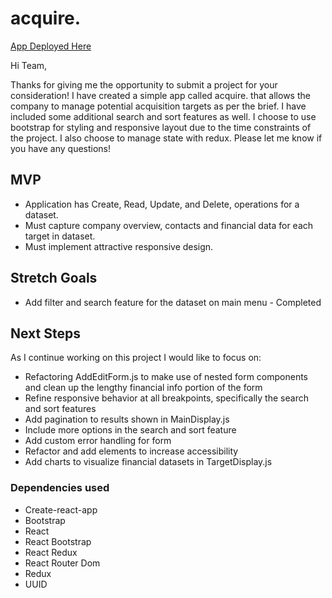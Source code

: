 # acquire.

[App Deployed Here](https://e-c-carter-acquire.netlify.app/)

Hi Team, 

Thanks for giving me the opportunity to submit a project for your consideration! I have created a simple app called acquire. that allows the company to manage potential acquisition targets as per the brief. I have included some additional search and sort features as well. I choose to use bootstrap for styling and responsive layout due to the time constraints of the project. I also choose to manage state with redux. Please let me know if you have any questions!

## MVP
  -  Application has Create, Read, Update, and Delete, operations for a dataset. 
  -  Must capture company overview, contacts and financial data for each target in dataset.
  -  Must implement attractive responsive design.
  
## Stretch Goals
  - Add filter and search feature for the dataset on main menu - Completed
  

## Next Steps
As I continue working on this project I would like to focus on:
  - Refactoring AddEditForm.js to make use of nested form components and clean up the lengthy financial info portion of the form
  - Refine responsive behavior at all breakpoints, specifically the search and sort features
  - Add pagination to results shown in MainDisplay.js
  - Include more options in the search and sort feature
  - Add custom error handling for form
  - Refactor and add elements to increase accessibility 
  - Add charts to visualize financial datasets in TargetDisplay.js


### Dependencies used
  - Create-react-app
  - Bootstrap
  - React
  - React Bootstrap
  - React Redux
  - React Router Dom
  - Redux
  - UUID
 






